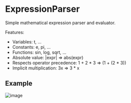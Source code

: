 # ExpressionParser

Simple mathematical expression parser and evaluator.

Features:
 * Variables: t, ...
 * Constants: e, pi, ...
 * Functions: sin, log, sqrt, ...
 * Absolute value: |expr| => abs(expr)
 * Respects operator precedence: 1 + 2 * 3 => (1 + (2 * 3))
 * Implicit multiplication: 3x => 3 * x

## Example

![image](https://github.com/l0f3n/ExpressionParser/assets/24913737/d6d40e86-7302-4df9-a9e7-9fe32ff81523)
